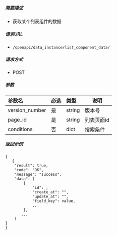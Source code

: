 ##### 简要描述

- 获取某个列表组件的数据

##### 请求URL
- ` /openapi/data_instance/list_component_data/ `
  
##### 请求方式
- POST 

##### 参数

|参数名|必选|类型|说明|
|:----    |:---|:----- |-----   |
|version_number |是  |string |版本号   |
|page_id |是  |string |列表页面id   |
|conditions |否  |dict |搜索条件   |


##### 返回示例 

``` 
{
   {
    "result": true,
    "code": "OK",
    "message": "success",
    "data": [
        {
            "id": ,
            "create_at": "",
            "update_at": "",
            "field_key": value,
            ...
        },
       ...
    ]
}
}
 
```
